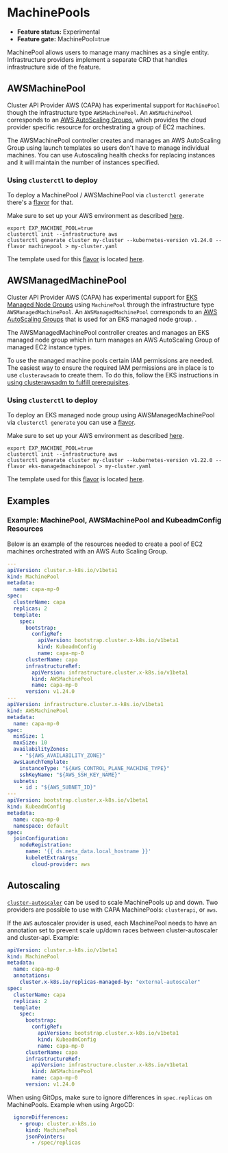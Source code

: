 # MachinePools

- **Feature status:** Experimental
- **Feature gate:** MachinePool=true

MachinePool allows users to manage many machines as a single entity. Infrastructure providers implement a separate CRD that handles infrastructure side of the feature.

## AWSMachinePool

Cluster API Provider AWS (CAPA) has experimental support for `MachinePool` though the infrastructure type `AWSMachinePool`. An `AWSMachinePool` corresponds to an [AWS AutoScaling Groups](https://docs.aws.amazon.com/autoscaling/ec2/userguide/AutoScalingGroup.html), which provides the cloud provider specific resource for orchestrating a group of EC2 machines.

The AWSMachinePool controller creates and manages an AWS AutoScaling Group using launch templates so users don't have to manage individual machines. You can use Autoscaling health checks for replacing instances and it will maintain the number of instances specified.

### Using `clusterctl` to deploy

To deploy a MachinePool / AWSMachinePool via `clusterctl generate` there's a [flavor](https://cluster-api.sigs.k8s.io/clusterctl/commands/generate-cluster.html#flavors) for that.

Make sure to set up your AWS environment as described [here](https://cluster-api.sigs.k8s.io/user/quick-start.html).

```shell
export EXP_MACHINE_POOL=true
clusterctl init --infrastructure aws
clusterctl generate cluster my-cluster --kubernetes-version v1.24.0 --flavor machinepool > my-cluster.yaml
```

The template used for this [flavor](https://cluster-api.sigs.k8s.io/clusterctl/commands/generate-cluster.html#flavors) is located [here](https://github.com/kubernetes-sigs/cluster-api-provider-aws/blob/main/templates/cluster-template-machinepool.yaml).

## AWSManagedMachinePool

Cluster API Provider AWS (CAPA) has experimental support for [EKS Managed Node Groups](https://docs.aws.amazon.com/eks/latest/userguide/managed-node-groups.html) using `MachinePool` through the infrastructure type `AWSManagedMachinePool`. An `AWSManagedMachinePool` corresponds to an [AWS AutoScaling Groups](https://docs.aws.amazon.com/autoscaling/ec2/userguide/AutoScalingGroup.html) that is used for an EKS managed node group. .

The AWSManagedMachinePool controller creates and manages an EKS managed node group which in turn manages an AWS AutoScaling Group of managed EC2 instance types.

To use the managed machine pools certain IAM permissions are needed. The easiest way to ensure the required IAM permissions are in place is to use `clusterawsadm` to create them. To do this, follow the EKS instructions in [using clusterawsadm to fulfill prerequisites](using-clusterawsadm-to-fulfill-prerequisites.md).

### Using `clusterctl` to deploy

To deploy an EKS managed node group using AWSManagedMachinePool via `clusterctl generate` you can use a [flavor](https://cluster-api.sigs.k8s.io/clusterctl/commands/generate-cluster.html#flavors).

Make sure to set up your AWS environment as described [here](https://cluster-api.sigs.k8s.io/user/quick-start.html).

```shell
export EXP_MACHINE_POOL=true
clusterctl init --infrastructure aws
clusterctl generate cluster my-cluster --kubernetes-version v1.22.0 --flavor eks-managedmachinepool > my-cluster.yaml
```

The template used for this [flavor](https://cluster-api.sigs.k8s.io/clusterctl/commands/generate-cluster.html#flavors) is located [here](https://github.com/kubernetes-sigs/cluster-api-provider-aws/blob/main/templates/cluster-template-eks-managedmachinepool.yaml).


## Examples

### Example: MachinePool, AWSMachinePool and KubeadmConfig Resources

Below is an example of the resources needed to create a pool of EC2 machines orchestrated with
an AWS Auto Scaling Group.

```yaml
---
apiVersion: cluster.x-k8s.io/v1beta1
kind: MachinePool
metadata:
  name: capa-mp-0
spec:
  clusterName: capa
  replicas: 2
  template:
    spec:
      bootstrap:
        configRef:
          apiVersion: bootstrap.cluster.x-k8s.io/v1beta1
          kind: KubeadmConfig
          name: capa-mp-0
      clusterName: capa
      infrastructureRef:
        apiVersion: infrastructure.cluster.x-k8s.io/v1beta1
        kind: AWSMachinePool
        name: capa-mp-0
      version: v1.24.0
---
apiVersion: infrastructure.cluster.x-k8s.io/v1beta1
kind: AWSMachinePool
metadata:
  name: capa-mp-0
spec:
  minSize: 1
  maxSize: 10
  availabilityZones:
    - "${AWS_AVAILABILITY_ZONE}"
  awsLaunchTemplate:
    instanceType: "${AWS_CONTROL_PLANE_MACHINE_TYPE}"
    sshKeyName: "${AWS_SSH_KEY_NAME}"
  subnets:
    - id : "${AWS_SUBNET_ID}"
---
apiVersion: bootstrap.cluster.x-k8s.io/v1beta1
kind: KubeadmConfig
metadata:
  name: capa-mp-0
  namespace: default
spec:
  joinConfiguration:
    nodeRegistration:
      name: '{{ ds.meta_data.local_hostname }}'
      kubeletExtraArgs:
        cloud-provider: aws
```

## Autoscaling

[`cluster-autoscaler`](https://github.com/kubernetes/autoscaler/tree/master/cluster-autoscaler) can be used to scale MachinePools up and down.
Two providers are possible to use with CAPA MachinePools: `clusterapi`, or `aws`.

If the `AWS` autoscaler provider is used, each MachinePool needs to have an annotation set to prevent scale up/down races between
cluster-autoscaler and cluster-api. Example:

```yaml
apiVersion: cluster.x-k8s.io/v1beta1
kind: MachinePool
metadata:
  name: capa-mp-0
  annotations:
    cluster.x-k8s.io/replicas-managed-by: "external-autoscaler"
spec:
  clusterName: capa
  replicas: 2
  template:
    spec:
      bootstrap:
        configRef:
          apiVersion: bootstrap.cluster.x-k8s.io/v1beta1
          kind: KubeadmConfig
          name: capa-mp-0
      clusterName: capa
      infrastructureRef:
        apiVersion: infrastructure.cluster.x-k8s.io/v1beta1
        kind: AWSMachinePool
        name: capa-mp-0
      version: v1.24.0
```

When using GitOps, make sure to ignore differences in `spec.replicas` on MachinePools. Example when using ArgoCD:

```yaml
  ignoreDifferences:
    - group: cluster.x-k8s.io
      kind: MachinePool
      jsonPointers:
        - /spec/replicas
```
